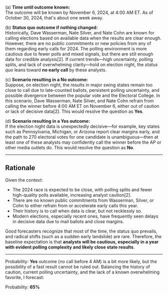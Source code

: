 (a) **Time until outcome known:**  
The outcome will be known by November 6, 2024, at 4:00 AM ET. As of October 30, 2024, that's about one week away.

(b) **Status quo outcome if nothing changed:**  
Historically, Dave Wasserman, Nate Silver, and Nate Cohn are known for calling elections based on available data when the results are clear enough. However, there are no public commitments or new policies from any of them regarding early calls for 2024. The polling environment is more cautious due to fewer polls and mixed signals, but there are still enough data for credible analysis[2]. If current trends—high uncertainty, polling splits, and lack of overwhelming clarity—hold on election night, the *status quo* leans toward **no early call** by these analysts.

(c) **Scenario resulting in a No outcome:**  
Suppose, on election night, the results in major swing states remain too close to call due to late-counted ballots, persistent polling uncertainty, and possible divergence between the popular vote and the Electoral College. In this scenario, Dave Wasserman, Nate Silver, and Nate Cohn refrain from calling the winner before 4:00 AM ET on November 6, either out of caution or lack of decisive data[2]. This would resolve the question as **Yes**.

(d) **Scenario resulting in a Yes outcome:**  
If the election night data is unexpectedly decisive—for example, key states such as Pennsylvania, Michigan, or Arizona report clear margins early, and the path to 270 electoral votes for one candidate is unambiguous—then at least one of these analysts may confidently call the winner before the AP or other media outlets do. This would resolve the question as **No**.

---

## Rationale

Given the context:
- The 2024 race is expected to be close, with polling splits and fewer high-quality polls available, increasing analyst caution[2].
- There are no known public commitments from Wasserman, Silver, or Cohn to either refrain from or accelerate early calls this year.
- Their history is to call when data is clear, but not recklessly so.
- Modern elections, especially recent ones, have frequently seen delays in decisive data due to mail ballots and close margins.

Good forecasters recognize that most of the time, the status quo prevails, and radical shifts (such as a sudden early landslide) are rare. Therefore, the baseline expectation is that **analysts will be cautious, especially in a year with evident polling complexity and likely close state results**.

---

Probability: **Yes** outcome (no call before 4 AM) is a bit more likely, but the possibility of a fast result cannot be ruled out. Balancing the history of caution, current polling uncertainty, and the lack of a known overwhelming favorite, I forecast:

Probability: **65%**